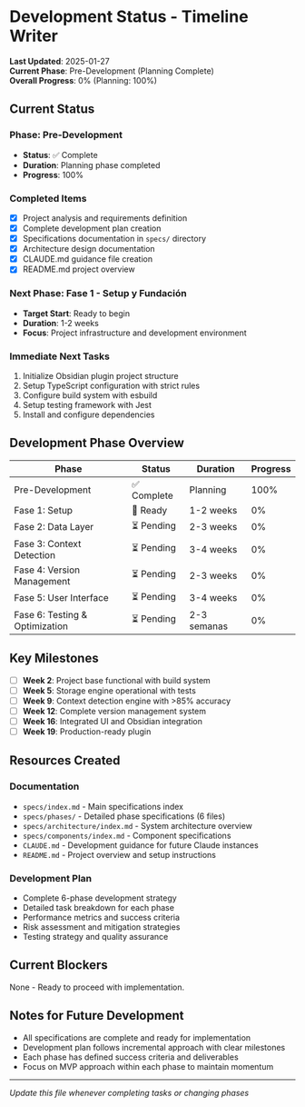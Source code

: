 # Development Status - Timeline Writer

**Last Updated**: 2025-01-27  
**Current Phase**: Pre-Development (Planning Complete)  
**Overall Progress**: 0% (Planning: 100%)

## Current Status

### Phase: Pre-Development
- **Status**: ✅ Complete
- **Duration**: Planning phase completed
- **Progress**: 100%

### Completed Items
- [x] Project analysis and requirements definition
- [x] Complete development plan creation
- [x] Specifications documentation in `specs/` directory
- [x] Architecture design documentation
- [x] CLAUDE.md guidance file creation
- [x] README.md project overview

### Next Phase: Fase 1 - Setup y Fundación
- **Target Start**: Ready to begin
- **Duration**: 1-2 weeks
- **Focus**: Project infrastructure and development environment

### Immediate Next Tasks
1. Initialize Obsidian plugin project structure
2. Setup TypeScript configuration with strict rules
3. Configure build system with esbuild
4. Setup testing framework with Jest
5. Install and configure dependencies

## Development Phase Overview

| Phase | Status | Duration | Progress |
|-------|--------|----------|----------|
| Pre-Development | ✅ Complete | Planning | 100% |
| Fase 1: Setup | 🔄 Ready | 1-2 weeks | 0% |
| Fase 2: Data Layer | ⏳ Pending | 2-3 weeks | 0% |
| Fase 3: Context Detection | ⏳ Pending | 3-4 weeks | 0% |
| Fase 4: Version Management | ⏳ Pending | 2-3 weeks | 0% |
| Fase 5: User Interface | ⏳ Pending | 3-4 weeks | 0% |
| Fase 6: Testing & Optimization | ⏳ Pending | 2-3 semanas | 0% |

## Key Milestones

- [ ] **Week 2**: Project base functional with build system
- [ ] **Week 5**: Storage engine operational with tests
- [ ] **Week 9**: Context detection engine with >85% accuracy
- [ ] **Week 12**: Complete version management system
- [ ] **Week 16**: Integrated UI and Obsidian integration
- [ ] **Week 19**: Production-ready plugin

## Resources Created

### Documentation
- `specs/index.md` - Main specifications index
- `specs/phases/` - Detailed phase specifications (6 files)
- `specs/architecture/index.md` - System architecture overview
- `specs/components/index.md` - Component specifications
- `CLAUDE.md` - Development guidance for future Claude instances
- `README.md` - Project overview and setup instructions

### Development Plan
- Complete 6-phase development strategy
- Detailed task breakdown for each phase
- Performance metrics and success criteria
- Risk assessment and mitigation strategies
- Testing strategy and quality assurance

## Current Blockers
None - Ready to proceed with implementation.

## Notes for Future Development
- All specifications are complete and ready for implementation
- Development plan follows incremental approach with clear milestones
- Each phase has defined success criteria and deliverables
- Focus on MVP approach within each phase to maintain momentum

---
*Update this file whenever completing tasks or changing phases*